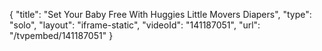 {
    "title": "Set Your Baby Free With Huggies Little Movers Diapers",
    "type": "solo",
    "layout": "iframe-static",
    "videoId": "141187051",
    "url": "\/tvpembed\/141187051"
}